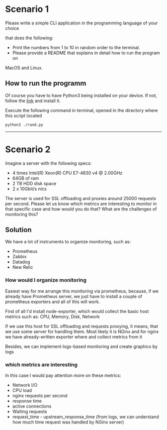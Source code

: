 # Scenario 1
Please write a simple CLI application in the programming language of your choice

that does the following:
- Print the numbers from 1 to 10 in random order to the terminal.
- Please provide a README that explains in detail how to run the program on

MacOS and Linux.

## How to run the programm
Of course you have to have Python3 being installed on your device. If not, follow the [link](https://www.python.org/downloads/) and install it.

Execute the following command in terminal, opened in the directory where this script located
```bash
python3 ./rand.py
```
---
# Scenario 2
Imagine a server with the following specs:
- 4 times Intel(R) Xeon(R) CPU E7-4830 v4 @ 2.00GHz
- 64GB of ram
- 2 TB HDD disk space
- 2 x 10Gbit/s nics

The server is used for SSL offloading and proxies around 25000 requests per second. Please let us know which metrics are interesting to monitor in that specific case and how would you do that? What are the challenges of monitoring this?

## Solution
We have a lot of instruments to organize monitoring, such as:
- Prometheus
- Zabbix
- Datadog
- New Relic

### How would I organize monitoring
Easiest way for me arrange this monitoring via prometheus, because, if we already have Prometheus server, we just have to install a couple of prometheus exporters and all of this will work.

First of all I'd install node-exporter, which would collect the basic host metrics such as: CPU, Memory, Disk, Network

If we use this host for SSL offloading and requests proxying, it means, that we use some server for handling them. Most likely it is NGinx and for nginx we have already-written exporter where and collect metrics from it

Besides, we can implement logs-based monitoring and create graphics by logs

### which metrics are interesting
In this case I would pay attention more on these metrics:
- Network I/O
- CPU load
- nginx requests per second
- response time
- active connections
- Waiting requests
- request_time - upstream_response_time (from logs, we can understand how much time request was handled by NGinx server)

